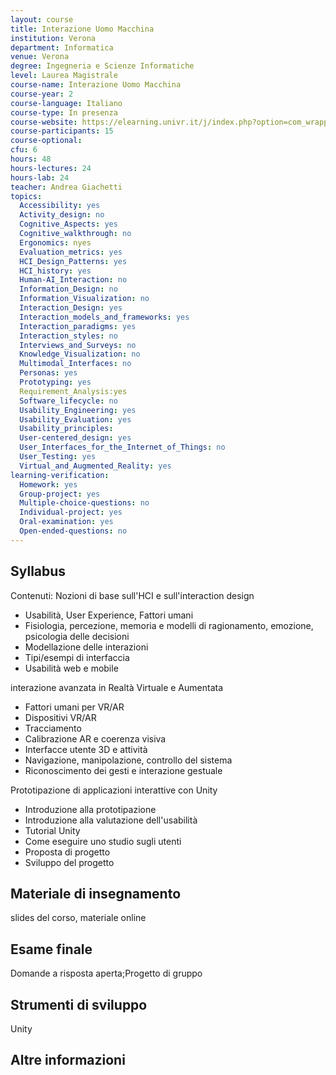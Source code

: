 ```yaml
---
layout: course
title: Interazione Uomo Macchina
institution: Verona
department: Informatica
venue: Verona
degree: Ingegneria e Scienze Informatiche
level: Laurea Magistrale
course-name: Interazione Uomo Macchina
course-year: 2
course-language: Italiano
course-type: In presenza
course-website: https://elearning.univr.it/j/index.php?option=com_wrapper&Itemid=60&url=/sso/accedi_e.php?go=/e/course/view.php?id=2009
course-participants: 15
course-optional: 
cfu: 6
hours: 48
hours-lectures: 24
hours-lab: 24
teacher: Andrea Giachetti
topics: 
  Accessibility: yes 
  Activity_design: no 
  Cognitive_Aspects: yes
  Cognitive_walkthrough: no 
  Ergonomics: nyes 
  Evaluation_metrics: yes 
  HCI_Design_Patterns: yes 
  HCI_history: yes 
  Human-AI_Interaction: no 
  Information_Design: no 
  Information_Visualization: no 
  Interaction_Design: yes 
  Interaction_models_and_frameworks: yes 
  Interaction_paradigms: yes 
  Interaction_styles: no 
  Interviews_and_Surveys: no 
  Knowledge_Visualization: no 
  Multimodal_Interfaces: no 
  Personas: yes 
  Prototyping: yes 
  Requirement_Analysis:yes 
  Software_lifecycle: no 
  Usability_Engineering: yes 
  Usability_Evaluation: yes 
  Usability_principles:   
  User-centered_design: yes
  User_Interfaces_for_the_Internet_of_Things: no 
  User_Testing: yes 
  Virtual_and_Augmented_Reality: yes
learning-verification: 
  Homework: yes 
  Group-project: yes 
  Multiple-choice-questions: no 
  Individual-project: yes
  Oral-examination: yes 
  Open-ended-questions: no 
---
```



## Syllabus 
Contenuti:
Nozioni di base sull'HCI e sull'interaction design
- Usabilità, User Experience, Fattori umani
- Fisiologia, percezione, memoria e modelli di ragionamento, emozione,
psicologia delle decisioni
- Modellazione delle interazioni
- Tipi/esempi di interfaccia
- Usabilità web e mobile

interazione avanzata in Realtà Virtuale e Aumentata
- Fattori umani per VR/AR
- Dispositivi VR/AR
- Tracciamento
- Calibrazione AR e coerenza visiva
- Interfacce utente 3D e attività
- Navigazione, manipolazione, controllo del sistema
- Riconoscimento dei gesti e interazione gestuale

Prototipazione di applicazioni interattive con Unity
- Introduzione alla prototipazione
- Introduzione alla valutazione dell'usabilità
- Tutorial Unity
- Come eseguire uno studio sugli utenti
- Proposta di progetto
- Sviluppo del progetto 


## Materiale di insegnamento 
slides del corso, materiale online


## Esame finale 
Domande a risposta aperta;Progetto di gruppo

## Strumenti di sviluppo 
Unity

## Altre informazioni 
